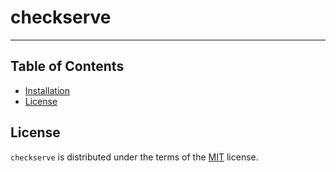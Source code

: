 # checkserve
-----

## Table of Contents

- [Installation](#installation)
- [License](#license)

## License

`checkserve` is distributed under the terms of the [MIT](https://spdx.org/licenses/MIT.html) license.
